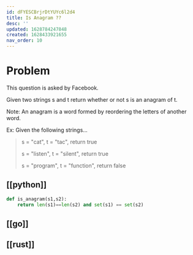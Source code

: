 ```yaml
---
id: dFYESCBrjrDtYUYc6l2d4
title: Is Anagram ??
desc: ''
updated: 1628784247848
created: 1628433921655
nav_order: 10
---
```


# Problem

This question is asked by Facebook.

Given two strings s and t return whether or not s is an anagram of t.

Note: An anagram is a word formed by reordering the letters of another word.

Ex: Given the following strings...

> s = "cat", t = "tac", return true
>
> s = "listen", t = "silent", return true
>
> s = "program", t = "function", return false


## [[python]]

```python
def is_anagram(s1,s2):
    return len(s1)==len(s2) and set(s1) == set(s2)
```
## [[go]]

## [[rust]]